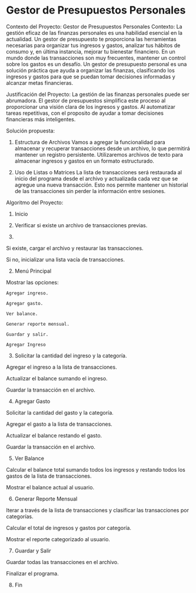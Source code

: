 # Gestor de Presupuestos Personales 

Contexto del Proyecto: Gestor de Presupuestos Personales
Contexto:
La gestión eficaz de las finanzas personales es una habilidad esencial en la actualidad. Un gestor de presupuesto te proporciona las herramientas necesarias para organizar tus ingresos y gastos, analizar tus hábitos de consumo y, en última instancia, mejorar tu bienestar financiero. En un mundo donde las transacciones son muy frecuentes, mantener un control sobre los gastos es un desafío. Un gestor de presupuesto personal es una solución práctica que ayuda a organizar las finanzas, clasificando los ingresos y gastos para que se puedan tomar decisiones informadas y alcanzar metas financieras.

Justificación del Proyecto:
La gestión de las finanzas personales puede ser abrumadora. El gestor de presupuestos simplifica este proceso al proporcionar una visión clara de los ingresos y gastos. Al automatizar tareas repetitivas, con el proposito de ayudar a tomar decisiones financieras más inteligentes.

Solución propuesta:
1. Estructura de Archivos
Vamos a agregar la funcionalidad para almacenar y recuperar transacciones desde un archivo, lo que permitirá mantener un registro persistente. Utilizaremos archivos de texto para almacenar ingresos y gastos en un formato estructurado.

2. Uso de Listas o Matrices
La lista de transacciones será restaurada al inicio del programa desde el archivo y actualizada cada vez que se agregue una nueva transacción. Esto nos permite mantener un historial de las transacciones sin perder la información entre sesiones.

Algoritmo del Proyecto:
1. Inicio

2. Verificar si existe un archivo de transacciones previas.
3. 
Si existe, cargar el archivo y restaurar las transacciones.

Si no, inicializar una lista vacía de transacciones.

2. Menú Principal

  Mostrar las opciones:
  
    Agregar ingreso.
    
    Agregar gasto.
    
    Ver balance.
    
    Generar reporte mensual.
    
    Guardar y salir.
    
    Agregar Ingreso

3. Solicitar la cantidad del ingreso y la categoría.

Agregar el ingreso a la lista de transacciones.

Actualizar el balance sumando el ingreso.

Guardar la transacción en el archivo.

4. Agregar Gasto

Solicitar la cantidad del gasto y la categoría.

Agregar el gasto a la lista de transacciones.

Actualizar el balance restando el gasto.

Guardar la transacción en el archivo.

5. Ver Balance

Calcular el balance total sumando todos los ingresos y restando todos los gastos de la lista de transacciones.

Mostrar el balance actual al usuario.

6. Generar Reporte Mensual

Iterar a través de la lista de transacciones y clasificar las transacciones por categorías.

Calcular el total de ingresos y gastos por categoría.

Mostrar el reporte categorizado al usuario.

7. Guardar y Salir

Guardar todas las transacciones en el archivo.

Finalizar el programa.

8. Fin
